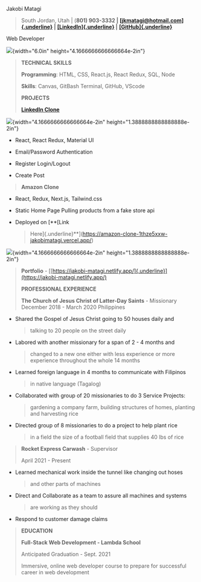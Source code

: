 Jakobi Matagi

> South Jordan, Utah \| (**801) 903-3332 \|**
> **[[jkmatagi\@hotmail.com]{.underline}](mailto:jkmatagi@hotmail.com)
> \|**
> **[[LinkedIn]{.underline}](http://www.linkedin.com/in/jakobi-matagi/)
> \|** [**[GitHub]{.underline}**](https://github.com/Jakobimatagi)

Web Developer

![](media/image1.png){width="6.0in" height="4.1666666666666664e-2in"}

> **TECHNICAL SKILLS**
>
> **Programming**: HTML, CSS, React.js, React Redux, SQL, Node
>
> **Skills**: Canvas, GitBash Terminal, GitHub, VScode
>
> **PROJECTS**
>
> [**LinkedIn Clone**](https://github.com/Jakobimatagi/linked-in-clone)

![](media/image2.png){width="4.1666666666666664e-2in"
height="1.3888888888888888e-2in"}

-   React, React Redux, Material UI

-   Email/Password Authentication

-   Register Login/Logout

-   Create Post

> **Amazon Clone**

-   React, Redux, Next.js, Tailwind.css

-   Static Home Page Pulling products from a fake store api

-   Deployed on [**[Link
    > Here]{.underline}**](https://amazon-clone-1thze5xxw-jakobimatagi.vercel.app/)

![](media/image3.png){width="4.1666666666666664e-2in"
height="1.3888888888888888e-2in"}

> **Portfolio** -
> [[https://jakobi-matagi.netlify.app/]{.underline}](https://jakobi-matagi.netlify.app/)
>
> **PROFESSIONAL EXPERIENCE**
>
> **The Church of Jesus Christ of Latter-Day Saints** - Missionary
> December 2018 - March 2020 Philippines

-   Shared the Gospel of Jesus Christ going to 50 houses daily and
    > talking to 20 people on the street daily

-   Labored with another missionary for a span of 2 - 4 months and
    > changed to a new one either with less experience or more
    > experience throughout the whole 14 months

-   Learned foreign language in 4 months to communicate with Filipinos
    > in native language (Tagalog)

-   Collaborated with group of 20 missionaries to do 3 Service Projects:
    > gardening a company farm, building structures of homes, planting
    > and harvesting rice

-   Directed group of 8 missionaries to do a project to help plant rice
    > in a field the size of a football field that supplies 40 lbs of
    > rice

> **Rocket Express Carwash** - Supervisor
>
> April 2021 - Present

-   Learned mechanical work inside the tunnel like changing out hoses
    > and other parts of machines

-   Direct and Collaborate as a team to assure all machines and systems
    > are working as they should

-   Respond to customer damage claims

> **EDUCATION**
>
> **Full-Stack Web Development - Lambda School**
>
> Anticipated Graduation - Sept. 2021
>
> Immersive, online web developer course to prepare for successful
> career in web development
